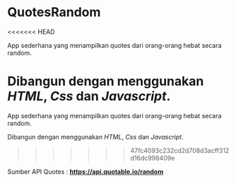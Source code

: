 # QuotesRandom
<<<<<<< HEAD

App sederhana yang menampilkan quotes dari orang-orang hebat secara random.

Dibangun dengan menggunakan _HTML_, _Css_ dan _Javascript_.
=======
App sederhana yang menampilkan quotes dari orang-orang hebat secara random.

Dibangun dengan menggunakan *HTML*, *Css* dan *Javascript*.
>>>>>>> 47fc4093c232cd2d708d3acff312d16dc998409e

Sumber API Quotes : **https://api.quotable.io/random**
